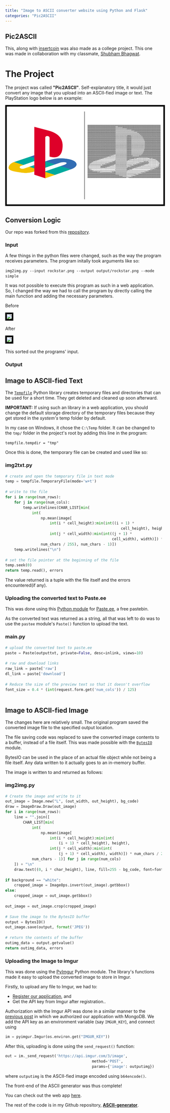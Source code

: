 ```yaml
---
title: "Image to ASCII converter website using Python and Flask"
categories: "Pic2ASCII"
---
```


## Pic2ASCII

This, along with [insertcoin](https://1gokul.github.io/insertcoin-store/2020-12-06/insertcoin-login-system/) was also made as a college project. This one was made in collaboration with my classmate, [Shubham Bhagwat](https://shubhamxb.github.io/). 


# The Project

The project was called **"Pic2ASCII"**. Self-explanatory title, it would just convert any image that you upload into an ASCII-fied image or text. The PlayStation logo below is an example:

<img src = "/postassets/pslogo_conversion.png" style="border:5px solid black">


## Conversion Logic

Our repo was forked from this [repository](https://github.com/uvipen/ASCII-generator).

### Input

A few things in the python files were changed, such as the way the program receives parameters. The program initally took arguments like so:

``` img2img.py --input rockstar.png --output output/rockstar.png --mode simple ```

It was not possible to execute this program as such in a web application. So, I changed the way we had to call the program by directly calling the main function and adding the necessary parameters.

Before

<img src = "/postassets/img2img_param_before.png" style="border:5px solid black">

After

<img src = "/postassets/img2img_param_after.png" style="border:5px solid black">

This sorted out the programs' input.

### Output 

## Image to ASCII-fied Text

The [`Tempfile`](https://docs.python.org/3/library/tempfile.html) Python library creates temporary files and directories that can be used for a short time. They get deleted and cleaned up soon afterward.

**IMPORTANT:** If using such an library in a web application, you should change the default storage directory of the temporary files because they get stored in the *system's* temp folder by default.

In my case on Windows, it chose the `C:\Temp` folder. It can be changed to the `tmp/` folder in the project's root by adding this line in the program:

`tempfile.tempdir = "tmp" `

Once this is done, the temporary file can be created and used like so:

### img2txt.py
```python
# create and open the temporary file in text mode
temp = tempfile.TemporaryFile(mode='w+t')

# write to the file
for i in range(num_rows):
    for j in range(num_cols):
        temp.writelines(CHAR_LIST[min(
            int(
                np.mean(image[
                    int(i * cell_height):min(int((i + 1) *
                                                    cell_height), height),
                    int(j * cell_width):min(int((j + 1) *
                                                cell_width), width)]) *
                num_chars / 255), num_chars - 1)])
    temp.writelines("\n")

# set the file pointer at the beginning of the file
temp.seek(0)
return temp.read(), errors
```
The value returned is a tuple with the file itself and the errors encountered(if any).

### Uploading the converted text to Paste.ee 
This was done using this [Python module](https://github.com/i-ghost/pasteee) for [Paste.ee](https://paste.ee/), a free pastebin.

As the converted text was returned as a string, all that was left to do was to use the `pastee` module's `Paste()` function to upload the text.

### main.py
```python
# upload the converted text to paste.ee
paste = Paste(outputtxt, private=False, desc=inlink, views=10)

# raw and download links
raw_link = paste['raw']
dl_link = paste['download']

# Reduce the size of the preview text so that it doesn't overflow
font_size = 0.4 * (int(request.form.get('num_cols')) / 125)
               
```



## Image to ASCII-fied Image

The changes here are relatively small. The original program saved the converted image file to the specified output location. 

The file saving code was replaced to save the converted image contents to a buffer, instead of a file itself. This was made possible with the [`BytesIO`](https://docs.python.org/3/library/io.html#binary-i-o) module. 

BytesIO can be used in the place of an actual file object while not being a file itself. Any data written to it actually goes to an in-memory buffer.

The image is written to and returned as follows:

### img2img.py
```python
# Create the image and write to it
out_image = Image.new("L", (out_width, out_height), bg_code)
draw = ImageDraw.Draw(out_image)
for i in range(num_rows):
    line = "".join([
        CHAR_LIST[min(
            int(
                np.mean(image[
                    int(i * cell_height):min(int(
                        (i + 1) * cell_height), height),
                    int(j * cell_width):min(int(
                        (j + 1) * cell_width), width)]) * num_chars / 255),
            num_chars - 1)] for j in range(num_cols)
    ]) + "\n"
    draw.text((0, i * char_height), line, fill=255 - bg_code, font=font)

if background == "white":
    cropped_image = ImageOps.invert(out_image).getbbox()
else:
    cropped_image = out_image.getbbox()

out_image = out_image.crop(cropped_image)

# Save the image to the BytesIO buffer
output = BytesIO()
out_image.save(output, format('JPEG'))

# return the contents of the buffer
outimg_data = output.getvalue()
return outimg_data, errors
```
### Uploading the Image to Imgur
This was done using the [PyImgur](https://github.com/Damgaard/PyImgur) Python module. The library's functions made it easy to upload the converted image to store in Imgur.

Firstly, to upload any file to Imgur, we had to:
- [Register our application](https://api.imgur.com/oauth2/addclient), and
- Get the API key from Imgur after registration..

Authorization with the Imgur API was done in a similar manner to the [previous post](https://1gokul.github.io/insertcoin-store/2020-12-06/insertcoin-login-system/) in which we authorized our application with MongoDB. We add the API key as an environment variable (say `IMGUR_KEY`), and connect using 

```python
im = pyimgur.Imgur(os.environ.get("IMGUR_KEY"))
```
After this, uploading is done using the `send_request()` function:

```python
out = im._send_request('https://api.imgur.com/3/image',
                                       method='POST',
                                       params={'image': outputimg})
```
where `outputimg` is the ASCII-fied image encoded using `b64encode()`.


The front-end of the ASCII generator was thus complete! 

You can check out the web app [here](https://pic-2ascii.herokuapp.com/).

The rest of the code is in my Github repository, [**ASCII-generator**](https://github.com/1Gokul/ASCII-generator/).
